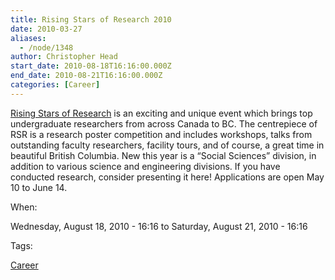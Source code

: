 ```yaml
---
title: Rising Stars of Research 2010
date: 2010-03-27
aliases:
  - /node/1348
author: Christopher Head
start_date: 2010-08-18T16:16:00.000Z
end_date: 2010-08-21T16:16:00.000Z
categories: [Career]
---
```


[Rising Stars of Research](http://www.risingstars.ubc.ca/) is an exciting and unique event which brings top undergraduate researchers from across Canada to BC. The centrepiece of RSR is a research poster competition and includes workshops, talks from outstanding faculty researchers, facility tours, and of course, a great time in beautiful British Columbia. New this year is a “Social Sciences” division, in addition to various science and engineering divisions. If you have conducted research, consider presenting it here! Applications are open May 10 to June 14.

When: 

Wednesday, August 18, 2010 - 16:16 to Saturday, August 21, 2010 - 16:16

Tags: 

[Career](/career)
